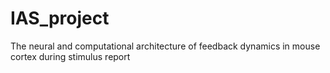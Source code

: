 # IAS_project
 The neural and computational architecture of feedback dynamics in mouse cortex during stimulus report
